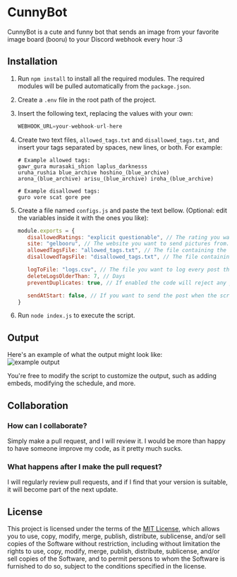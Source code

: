 # CunnyBot

CunnyBot is a cute and funny bot that sends an image from your favorite image board (booru) to your Discord webhook every hour :3

## Installation

1. Run `npm install` to install all the required modules. The required modules will be pulled automatically from the `package.json`.
2. Create a `.env` file in the root path of the project.
3. Insert the following text, replacing the values with your own:
   ```python
   WEBHOOK_URL=your-webhook-url-here
   ```
4. Create two text files, `allowed_tags.txt` and `disallowed_tags.txt`, and insert your tags separated by spaces, new lines, or both. For example:

   ```
   # Example allowed tags:
   gawr_gura murasaki_shion laplus_darknesss
   uruha_rushia blue_archive hoshino_(blue_archive)
   arona_(blue_archive) arisu_(blue_archive) iroha_(blue_archive)

   # Example disallowed tags:
   guro vore scat gore pee
   ```

5. Create a file named `configs.js` and paste the text bellow. (Optional: edit the variables inside it with the ones you like):

   ```javascript
   module.exports = {
      disallowedRatings: "explicit questionable", // The rating you want to exclude. "General" rating is used by Gelbooru to define the SFW posts, but other boorus might use the "safe" rating instead.
      site: "gelbooru", // The website you want to send pictures from.
      allowedTagsFile: "allowed_tags.txt", // The file containing the tags you want to include in the search. The code will pick a random tag instead of using all the tags at once.
      disallowedTagsFile: "disallowed_tags.txt", // The file containing the tags you want to exclude from all the searches.

      logToFile: "logs.csv", // The file you want to log every post that was sent. Use "logToFile: false" if you don't want to log it.
      deleteLogsOlderThan: 7, // Days
      preventDuplicates: true, // If enabled the code will reject any posts that already had been sent and will try sending another post (notice: the logging must be enabled for this feature to work)

      sendAtStart: false, // If you want to send the post when the script starts and then every hour at minute zero (true) or only every hour at minute zero (false).
   }
   ```

6. Run `node index.js` to execute the script.

## Output

Here's an example of what the output might look like: <br>
![example output](https://cdn.discordapp.com/attachments/759466522312704000/1084357219614728202/image.png)

You're free to modify the script to customize the output, such as adding embeds, modifying the schedule, and more.

## Collaboration

### How can I collaborate?

Simply make a pull request, and I will review it. I would be more than happy to have someone improve my code, as it pretty much sucks.

### What happens after I make the pull request?

I will regularly review pull requests, and if I find that your version is suitable, it will become part of the next update.

## License

This project is licensed under the terms of the [MIT License](https://github.com/SkyeUwU/CunnyBot/blob/master/LICENSE), which allows you to use, copy, modify, merge, publish, distribute, sublicense, and/or sell copies of the Software without restriction, including without limitation the rights to use, copy, modify, merge, publish, distribute, sublicense, and/or sell copies of the Software, and to permit persons to whom the Software is furnished to do so, subject to the conditions specified in the license.